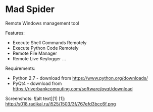 # Mad Spider
Remote Windows management tool

Features:
- Execute Shell Commands Remotely
- Execute Python Code Remotely
- Remote File Manager
- Remote Live Keylogger
...

Requirements:
- Python 2.7 - download from https://www.python.org/downloads/
- PyQt4 - download from https://riverbankcomputing.com/software/pyqt/download

Screenshots:
![alt text][1]
[1]: http://s018.radikal.ru/i525/1503/3f/767efd3bcc6f.png
